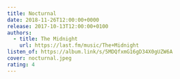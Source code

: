 ```yaml
---
title: Nocturnal
date: 2018-11-26T12:00:00+0000
release: 2017-10-13T12:00:00+0100
authors:
  - title: The Midnight
    url: https://last.fm/music/The+Midnight
listen_of: https://album.link/s/5MDQfxmG16gD34X0gUZW6A
cover: nocturnal.jpeg
rating: 4
---
```

